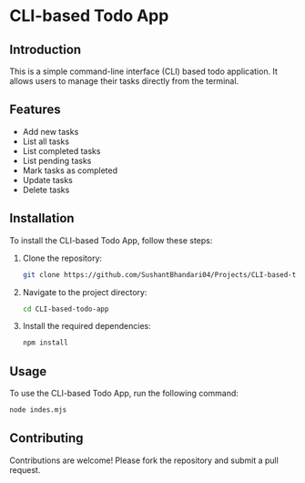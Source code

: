 # CLI-based Todo App

## Introduction
This is a simple command-line interface (CLI) based todo application. It allows users to manage their tasks directly from the terminal.

## Features
- Add new tasks
- List all tasks
- List completed tasks
- List pending tasks
- Mark tasks as completed
- Update tasks
- Delete tasks

## Installation
To install the CLI-based Todo App, follow these steps:

1. Clone the repository:
    ```sh
    git clone https://github.com/SushantBhandari04/Projects/CLI-based-todo-app.git
    ```
2. Navigate to the project directory:
    ```sh
    cd CLI-based-todo-app
    ```
3. Install the required dependencies:
    ```sh
    npm install
    ```

## Usage
To use the CLI-based Todo App, run the following command:
```sh
node indes.mjs
```

## Contributing
Contributions are welcome! Please fork the repository and submit a pull request.

